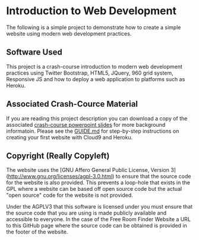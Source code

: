 Introduction to Web Development
=================================

The following is a simple project to demonstrate how to create a simple website 
using modern web development practices.


Software Used
---------------

This project is a crash-course introduction to modern web development practices using
Twitter Bootstrap, HTML5, JQuery, 960 grid system, Responsive JS and how to deploy
a web application to platforms such as Heroku.


Associated Crash-Cource Material
---------------------------------

If you are reading this project description you can download a copy of the associated
[crash-course powerpoint slides](http://goo.gl/xL7Jq) for more background informatoin.
Please see the [GUIDE.md](GUIDE.md) for step-by-step instructions on creating your 
first website with Cloud9 and Heroku.


Copyright (Really Copyleft)
---------------------------

The website uses the [GNU Affero General Public License, Version 3]
(http://www.gnu.org/licenses/agpl-3.0.html) to ensure that the source code for the 
website is also provided. This prevents a loop-hole that exists in the GPL where a 
website can be based off open source code but the actual "open source" code for the
website is not provided.

Under the AGPLV3 that this software is licensed under you must ensure that the source 
code that you are using is made publicly available and accessible to everyone. In the
case of the Free Room Finder Website a URL to this GitHub page where the source code 
can be obtained is provided in the footer of the website.
